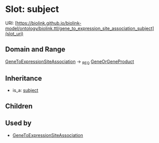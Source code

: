 # Slot: subject




URI: [https://biolink.github.io/biolink-model/ontology/biolink.ttl/gene_to_expression_site_association_subject](slot_uri)
## Domain and Range

[GeneToExpressionSiteAssociation](GeneToExpressionSiteAssociation.md) ->  <sub>REQ</sub> [GeneOrGeneProduct](GeneOrGeneProduct.md)
## Inheritance

 *  is_a: [subject](subject.md)
## Children

## Used by

 * [GeneToExpressionSiteAssociation](GeneToExpressionSiteAssociation.md)
